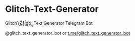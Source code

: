 # Glitch-Text-Generator
Glitch (̠̀Z͖̈a͕ͯl͓̍ģ͡ö̖)̦ͅ Text Generator Telegram Bot

@glitch_text_generator_bot or [t.me/glitch_text_generator_bot](t.me/glitch_text_generator_bot)
